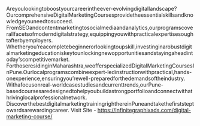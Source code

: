 Areyoulookingtoboostyourcareerintheever-evolvingdigitallandscape?OurcomprehensiveDigitalMarketingCoursesprovidetheessentialskillsandknowledgeyouneedtosucceed.
FromSEOandcontentmarketingtosocialmediaandanalytics,ourprogramscoverallfacetsofmoderndigitalstrategy,equippingyouwithpracticalexpertisesoughtafterbyemployers.
Whetheryou’reacompletebeginnerorlookingtoupskill,investinginarobustdigitalmarketingeducationiskeytounlockingnewopportunitiesandstayingaheadintoday’scompetitivemarket.
ForthoseresidinginMaharashtra,weofferspecializedDigitalMarketingCoursesInPune.Ourlocalprogramscombineexpert-ledinstructionwithpractical,hands-onexperience,ensuringyou’rewell-preparedforthedemandsoftheindustry.
Withafocusonreal-worldcasestudiesandcurrenttrends,ourPune-basedcoursesaredesignedtohelpyoubuildastrongportfolioandconnectwithathrivinglocalprofessionalnetwork.
DiscoverthebestdigitalmarketingtrainingrighthereinPuneandtakethefirststeptowardsarewardingcareer.
Visit Site - https://infinitegraphixads.com/digital-marketing-course/


